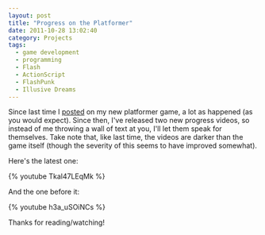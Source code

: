 ```yaml
---
layout: post
title: "Progress on the Platformer"
date: 2011-10-28 13:02:40
category: Projects
tags:
  - game development
  - programming
  - Flash
  - ActionScript
  - FlashPunk
  - Illusive Dreams
---
```


Since last time I [posted](/2011/10/06/a-new-game-and-future-plans/) on my new platformer game, a lot as happened (as you would expect). Since then, I've released two new progress videos, so instead of me throwing a wall of text at you, I'll let them speak for themselves. Take note that, like last time, the videos are darker than the game itself (though the severity of this seems to have improved somewhat).

Here's the latest one:

{% youtube Tkal47LEqMk %}

And the one before it:

{% youtube h3a_uSOiNCs %}

Thanks for reading/watching!

